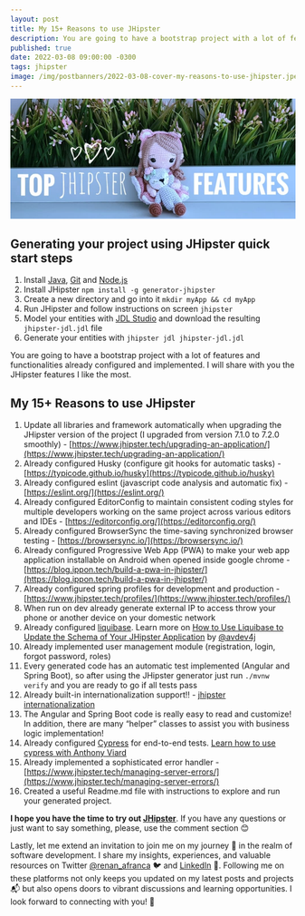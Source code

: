 ```yaml
---
layout: post
title: My 15+ Reasons to use JHipster
description: You are going to have a bootstrap project with a lot of features and functionality already configured and implemented. I will share with you the JHipster features I like the most.
published: true
date: 2022-03-08 09:00:00 -0300
tags: jhipster
image: /img/postbanners/2022-03-08-cover-my-reasons-to-use-jhipster.jpeg
---
```

![cover image](/img/postbanners/2022-03-08-cover-my-reasons-to-use-jhipster.jpeg)
 
## Generating your project using JHipster quick start steps

1. Install [Java](https://adoptopenjdk.net/), [Git](https://git-scm.com/) and [Node.js](https://nodejs.org/)
2. Install JHipster `npm install -g generator-jhipster`
3. Create a new directory and go into it `mkdir myApp && cd myApp`
4. Run JHipster and follow instructions on screen `jhipster`
5. Model your entities with [JDL Studio](https://start.jhipster.tech/jdl-studio/) and download the resulting `jhipster-jdl.jdl` file
6. Generate your entities with `jhipster jdl jhipster-jdl.jdl`

You are going to have a bootstrap project with a lot of features and functionalities already configured and implemented. I will share with you the JHipster features I like the most.

## My 15+ Reasons to use JHipster

1. Update all libraries and framework automatically when upgrading the JHipster version of the project (I upgraded from version 7.1.0 to 7.2.0 smoothly) - [https://www.jhipster.tech/upgrading-an-application/](https://www.jhipster.tech/upgrading-an-application/)
2. Already configured Husky (configure git hooks for automatic tasks) - [https://typicode.github.io/husky](https://typicode.github.io/husky) 
3. Already configured eslint (javascript code analysis and automatic fix) - [https://eslint.org/](https://eslint.org/) 
4. Already configured EditorConfig to maintain consistent coding styles for multiple developers working on the same project across various editors and IDEs - [https://editorconfig.org/](https://editorconfig.org/) 
5. Already configured BrowserSync the time-saving synchronized browser testing - [https://browsersync.io/](https://browsersync.io/) 
6. Already configured Progressive Web App (PWA) to make your web app application installable on Android when opened inside google chrome - [https://blog.ippon.tech/build-a-pwa-in-jhipster/](https://blog.ippon.tech/build-a-pwa-in-jhipster/) 
7. Already configured spring profiles for development and production - [https://www.jhipster.tech/profiles/](https://www.jhipster.tech/profiles/) 
8. When run on dev already generate external IP to access throw your phone or another device on your domestic network
9. Already configured [liquibase](https://www.liquibase.org/). Learn more on [How to Use Liquibase to Update the Schema of Your JHipster Application](https://dev.to/entando/how-to-use-liquibase-to-update-the-schema-of-your-jhipster-application-1cm3) by [@avdev4j](https://twitter.com/avdev4j)
10. Already implemented user management module (registration, login, forgot password, roles)
11. Every generated code has an automatic test implemented (Angular and Spring Boot), so after using the JHipster generator just run `./mvnw verify` and you are ready to go if all tests pass
12. Already built-in internationalization support!! - [jhipster internationalization](https://www.jhipster.tech/development/#internationalization)
13. The Angular and Spring Boot code is really easy to read and customize! In addition, there are many “helper” classes to assist you with business logic implementation!
14. Already configured [Cypress](https://www.cypress.io/) for end-to-end tests. [Learn how to use cypress with Anthony Viard](https://www.youtube.com/watch?v=FOWDZpOYIDA)
15. Already implemented a sophisticated error handler - [https://www.jhipster.tech/managing-server-errors/](https://www.jhipster.tech/managing-server-errors/) 
16. Created a useful Readme.md file with instructions to explore and run your generated project.

**I hope you have the time to try out [JHipster](https://www.jhipster.tech/)**. If you have any questions or just want to say something, please, use the comment section 😊

Lastly, let me extend an invitation to join me on my journey 🚀 in the realm of software development. I share my insights, experiences, and valuable resources on Twitter [@renan_afranca](https://www.twitter.com/renan_afranca) 🐦 and [LinkedIn](https://www.linkedin.com/in/renan-af) 📎. Following me on these platforms not only keeps you updated on my latest posts and projects 📬 but also opens doors to vibrant discussions and learning opportunities. I look forward to connecting with you! 💼
